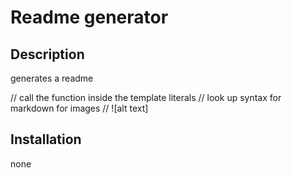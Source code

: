 # Readme generator

## Description

generates a readme

// call the function inside the template literals
// look up syntax for markdown for images
// ![alt text] 
## Installation

none
